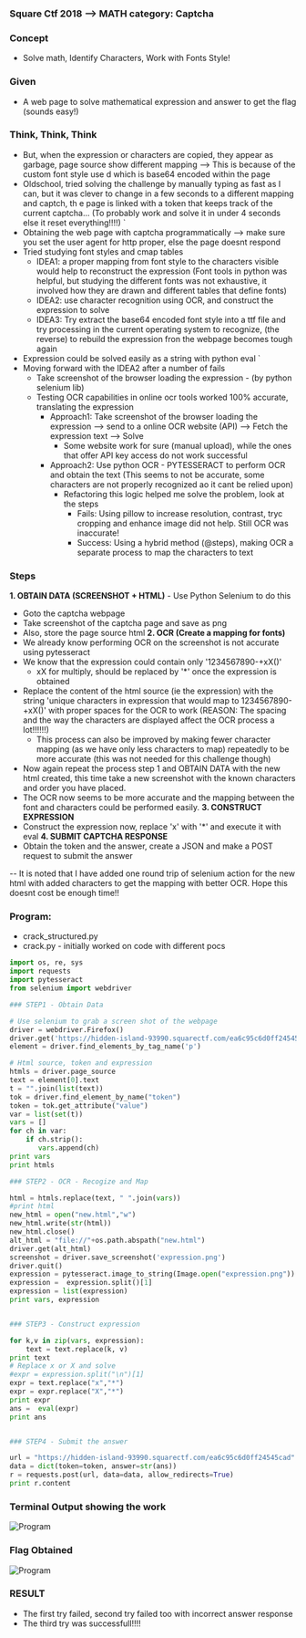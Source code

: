 ### Square Ctf 2018 --> MATH category: Captcha
  
### Concept
* Solve math, Identify Characters, Work with Fonts Style!

### Given
* A web page to solve mathematical expression and answer to get the flag (sounds easy!)

### Think, Think, Think
* But, when the expression or characters are copied, they appear as garbage, page source show different mapping --> This is because of the custom font style use
d which is base64 encoded within the page
* Oldschool, tried solving the challenge by manually typing as fast as I can, but it was clever to change in a few seconds to a different mapping and captch, th
e page is linked with a token that keeps track of the current captcha... (To probably work and solve it in under 4 seconds else it reset everything!!!!)
`
* Obtaining the web page with captcha programmatically --> make sure you set the user agent for http proper, else the page doesnt respond
* Tried studying font styles and cmap tables
  - IDEA1: a proper mapping from font style to the characters visible would help to reconstruct the expression (Font tools in python was helpful, but studying the different fonts was not exhaustive, it involved how they are drawn and different tables that define fonts)
  - IDEA2: use character recognition using OCR, and construct the expression to solve
  - IDEA3: Try extract the base64 encoded font style into a ttf file and try processing in the current operating system to recognize, (the reverse) to rebuild the expression fron the webpage becomes tough again
* Expression could be solved easily as a string with python eval
`
* Moving forward with the IDEA2 after a number of fails
  * Take screenshot of the browser loading the expression - (by python selenium lib)
  * Testing OCR capabilities in online ocr tools worked 100% accurate, translating the expression
    - Approach1: Take screenshot of the browser loading the expression --> send to a online OCR website (API) --> Fetch the expression text --> Solve
      * Some website work for sure (manual upload), while the ones that offer API key access do not work successful
    - Approach2: Use python OCR - PYTESSERACT to perform OCR and obtain the text (This seems to not be accurate, some characters are not properly recognized ao it cant be relied upon) 
      * Refactoring this logic helped me solve the problem, look at the steps
        - Fails: Using pillow to increase resolution, contrast, tryc cropping and enhance image did not help. Still OCR was inaccurate!
        - Success: Using a hybrid method (@steps), making OCR a separate process to map the characters to text

### Steps
**1. OBTAIN DATA (SCREENSHOT + HTML)** - Use Python Selenium to do this
  * Goto the captcha webpage
  * Take screenshot of the captcha page and save as png
  * Also, store the page source html
**2. OCR (Create a mapping for fonts)**
  * We already know performing OCR on the screenshot is not accurate using pytesseract
  * We know that the expression could contain only '1234567890-+xX\()'    
    - xX for multiply, should be replaced by '*' once the expression is obtained
  * Replace the content of the html source (ie the expression) with the string 'unique characters in expression that would map to 1234567890-+xX\()' with proper spaces for the OCR to work (REASON: The spacing and the way the characters are displayed affect the OCR process a lot!!!!!!)
    - This process can also be improved by making fewer character mapping (as we have only less characters to map) repeatedly to be more accurate (this was not needed for this challenge though)
  * Now again repeat the process step 1 and OBTAIN DATA with the new html created, this time take a new screenshot with the known characters and order you have placed.
  * The OCR now seems to be more accurate and the mapping between the font and characters could be performed easily.
**3. CONSTRUCT EXPRESSION**
  * Construct the expression now, replace 'x' with '*' and execute it with eval
**4. SUBMIT CAPTCHA RESPONSE**
  * Obtain the token and the answer, create a JSON and make a POST request to submit the answer

-- It is noted that I have added one round trip of selenium action for the new html with added characters to get the mapping with better OCR. Hope this doesnt cost be enough time!!

### Program:
- crack_structured.py
- crack.py - initially worked on code with different pocs

```python
import os, re, sys
import requests
import pytesseract
from selenium import webdriver

### STEP1 - Obtain Data

# Use selenium to grab a screen shot of the webpage
driver = webdriver.Firefox()
driver.get('https://hidden-island-93990.squarectf.com/ea6c95c6d0ff24545cad')
element = driver.find_elements_by_tag_name('p')

# Html source, token and expression
htmls = driver.page_source
text = element[0].text
t = "".join(list(text))
tok = driver.find_element_by_name("token")
token = tok.get_attribute("value")
var = list(set(t))
vars = []
for ch in var:
    if ch.strip():
       vars.append(ch)
print vars
print htmls

### STEP2 - OCR - Recogize and Map

html = htmls.replace(text, " ".join(vars))
#print html
new_html = open("new.html","w")
new_html.write(str(html))
new_html.close()
alt_html = "file://"+os.path.abspath("new.html")
driver.get(alt_html)
screenshot = driver.save_screenshot('expression.png')
driver.quit()
expression = pytesseract.image_to_string(Image.open("expression.png"))
expression =  expression.split()[1]
expression = list(expression)
print vars, expression


### STEP3 - Construct expression

for k,v in zip(vars, expression):
    text = text.replace(k, v)
print text
# Replace x or X and solve
#expr = expression.split("\n")[1]
expr = text.replace("x","*")
expr = expr.replace("X","*")
print expr
ans =  eval(expr)
print ans


### STEP4 - Submit the answer

url = "https://hidden-island-93990.squarectf.com/ea6c95c6d0ff24545cad"
data = dict(token=token, answer=str(ans))
r = requests.post(url, data=data, allow_redirects=True)
print r.content
```

### Terminal Output showing the work

<img src="https://srinivas11789.github.io/SecurityNuggets/captureTheFlag/Miscellaneous/squareCtf2018/captcha/program_output.png" title="Program">

### Flag Obtained

<img src="https://srinivas11789.github.io/SecurityNuggets/captureTheFlag/Miscellaneous/squareCtf2018/captcha/flag_output.png" title="Program">

### RESULT
* The first try failed, second try failed too with incorrect answer response
* The third try was successfull!!!!
